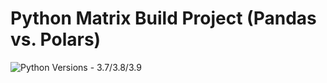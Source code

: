 # Python Matrix Build Project (Pandas vs. Polars)

![Python Versions - 3.7/3.8/3.9](https://github.com/aghakishiyeva/ids706-mini-project-4/actions/workflows/python-matrix.yml/badge.svg)
